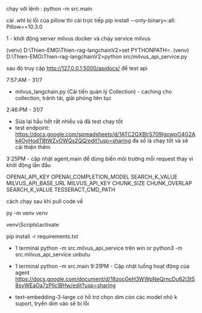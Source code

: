 chạy với lệnh : python -m src.main

cài .whl bị lỗi của pillow thì cài trực tiếp
pip install --only-binary=:all: Pillow==10.3.0

1 - khởi động server milvus docker và chạy service milvus

(venv) D:\Thien-EMG\Thien-rag-langchainV2>set PYTHONPATH=.
(venv) D:\Thien-EMG\Thien-rag-langchainV2>python src/milvus_api_service.py

sau đó truy cập 
http://127.0.0.1:5000/apidocs/ để test api


7:57:AM - 31/7 
- milvus_langchain.py (Cải tiến quản lý Collection) - caching cho collection, tránh tải, giải phóng liên tục

2:46:PM - 31/7
- Sửa lại hầu hết rất nhiều và đã test chạy tốt
- test endpoint:  https://docs.google.com/spreadsheets/d/1ATC2GXBlrS709IgowpO4G2Ak4OyHodTBtWZvOWQs2QQ/edit?usp=sharing
đa số là chạy tốt và sẽ cải thiện thêm 

3:25PM - cập nhật agent,main
để dùng biến môi trường mỗi request thay vì khởi động lần đầu

OPENAI_API_KEY
OPENAI_COMPLETION_MODEL
SEARCH_K_VALUE
MILVUS_API_BASE_URL
MILVUS_API_KEY
CHUNK_SIZE 
CHUNK_OVERLAP
SEARCH_K_VALUE
TESSERACT_CMD_PATH


cách chạy sau khi pull code về

py -m venv venv

venv\Scripts\activate

pip install -r requirements.txt

- 1 terminal python -m src.milvus_api_service  trên win or
    python3 -m src.milvus_api_service unbutu

- 1 terminal python -m src.main
9:31PM - Cập nhật luồng hoạt động của agent
https://docs.google.com/document/d/18zocGeH3WWpNeQrncDu62j3tS8svWEaOa7zPIlclBHw/edit?usp=sharing


- text-embedding-3-large có hỗ trợ chọn dim còn các model nhỏ k suport, tryền dim vào sẽ bị lỗi